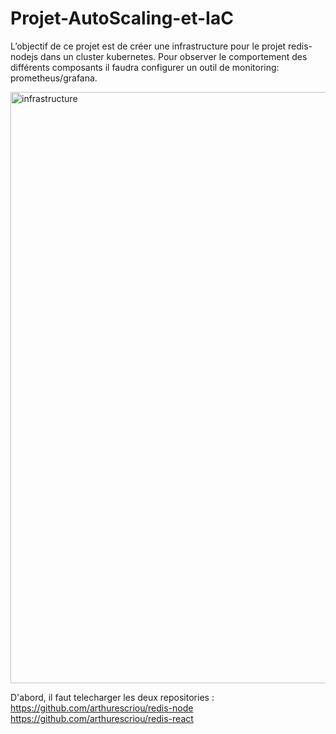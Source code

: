 # Projet-AutoScaling-et-IaC

L’objectif de ce projet est de créer une infrastructure pour le projet redis-nodejs dans un cluster kubernetes.
Pour observer le comportement des différents composants il faudra configurer un outil de monitoring: prometheus/grafana.

<img width="946" alt="infrastructure" src="https://github.com/sekhriabdelali/Projet-AutoScaling-et-IaC/assets/84051665/33572671-7706-45b2-909d-0a1462c6bf15">
<br>

D'abord, il faut telecharger les deux repositories :
  https://github.com/arthurescriou/redis-node
  https://github.com/arthurescriou/redis-react

